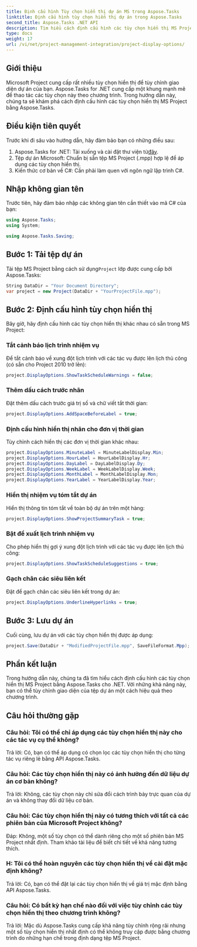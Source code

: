 ```yaml
---
title: Định cấu hình Tùy chọn hiển thị dự án MS trong Aspose.Tasks
linktitle: Định cấu hình tùy chọn hiển thị dự án trong Aspose.Tasks
second_title: Aspose.Tasks .NET API
description: Tìm hiểu cách định cấu hình các tùy chọn hiển thị MS Project theo chương trình bằng cách sử dụng Aspose.Tasks cho .NET. Tùy chỉnh giao diện dự án của bạn một cách dễ dàng.
type: docs
weight: 17
url: /vi/net/project-management-integration/project-display-options/
---
```

## Giới thiệu
Microsoft Project cung cấp rất nhiều tùy chọn hiển thị để tùy chỉnh giao diện dự án của bạn. Aspose.Tasks for .NET cung cấp một khung mạnh mẽ để thao tác các tùy chọn này theo chương trình. Trong hướng dẫn này, chúng ta sẽ khám phá cách định cấu hình các tùy chọn hiển thị MS Project bằng Aspose.Tasks.
## Điều kiện tiên quyết
Trước khi đi sâu vào hướng dẫn, hãy đảm bảo bạn có những điều sau:
1.  Aspose.Tasks for .NET: Tải xuống và cài đặt thư viện từ[đây](https://releases.aspose.com/tasks/net/).
2. Tệp dự án Microsoft: Chuẩn bị sẵn tệp MS Project (.mpp) hợp lệ để áp dụng các tùy chọn hiển thị.
3. Kiến thức cơ bản về C#: Cần phải làm quen với ngôn ngữ lập trình C#.

## Nhập không gian tên
Trước tiên, hãy đảm bảo nhập các không gian tên cần thiết vào mã C# của bạn:
```csharp
using Aspose.Tasks;
using System;

using Aspose.Tasks.Saving;
```
## Bước 1: Tải tệp dự án
 Tải tệp MS Project bằng cách sử dụng`Project` lớp được cung cấp bởi Aspose.Tasks:
```csharp
String DataDir = "Your Document Directory";
var project = new Project(DataDir + "YourProjectFile.mpp");
```
## Bước 2: Định cấu hình tùy chọn hiển thị
Bây giờ, hãy định cấu hình các tùy chọn hiển thị khác nhau có sẵn trong MS Project:
### Tắt cảnh báo lịch trình nhiệm vụ
Để tắt cảnh báo về xung đột lịch trình với các tác vụ được lên lịch thủ công (có sẵn cho Project 2010 trở lên):
```csharp
project.DisplayOptions.ShowTaskScheduleWarnings = false;
```
### Thêm dấu cách trước nhãn
Đặt thêm dấu cách trước giá trị số và chữ viết tắt thời gian:
```csharp
project.DisplayOptions.AddSpaceBeforeLabel = true;
```
### Định cấu hình hiển thị nhãn cho đơn vị thời gian
Tùy chỉnh cách hiển thị các đơn vị thời gian khác nhau:
```csharp
project.DisplayOptions.MinuteLabel = MinuteLabelDisplay.Min;
project.DisplayOptions.HourLabel = HourLabelDisplay.Hr;
project.DisplayOptions.DayLabel = DayLabelDisplay.Dy;
project.DisplayOptions.WeekLabel = WeekLabelDisplay.Week;
project.DisplayOptions.MonthLabel = MonthLabelDisplay.Mon;
project.DisplayOptions.YearLabel = YearLabelDisplay.Year;
```
### Hiển thị nhiệm vụ tóm tắt dự án
Hiển thị thông tin tóm tắt về toàn bộ dự án trên một hàng:
```csharp
project.DisplayOptions.ShowProjectSummaryTask = true;
```
### Bật đề xuất lịch trình nhiệm vụ
Cho phép hiển thị gợi ý xung đột lịch trình với các tác vụ được lên lịch thủ công:
```csharp
project.DisplayOptions.ShowTaskScheduleSuggestions = true;
```
### Gạch chân các siêu liên kết
Đặt để gạch chân các siêu liên kết trong dự án:
```csharp
project.DisplayOptions.UnderlineHyperlinks = true;
```
## Bước 3: Lưu dự án
Cuối cùng, lưu dự án với các tùy chọn hiển thị được áp dụng:
```csharp
project.Save(DataDir + "ModifiedProjectFile.mpp", SaveFileFormat.Mpp);
```

## Phần kết luận
Trong hướng dẫn này, chúng ta đã tìm hiểu cách định cấu hình các tùy chọn hiển thị MS Project bằng Aspose.Tasks cho .NET. Với những khả năng này, bạn có thể tùy chỉnh giao diện của tệp dự án một cách hiệu quả theo chương trình.
## Câu hỏi thường gặp
### Câu hỏi: Tôi có thể chỉ áp dụng các tùy chọn hiển thị này cho các tác vụ cụ thể không?
Trả lời: Có, bạn có thể áp dụng có chọn lọc các tùy chọn hiển thị cho từng tác vụ riêng lẻ bằng API Aspose.Tasks.
### Câu hỏi: Các tùy chọn hiển thị này có ảnh hưởng đến dữ liệu dự án cơ bản không?
Trả lời: Không, các tùy chọn này chỉ sửa đổi cách trình bày trực quan của dự án và không thay đổi dữ liệu cơ bản.
### Câu hỏi: Các tùy chọn hiển thị này có tương thích với tất cả các phiên bản của Microsoft Project không?
Đáp: Không, một số tùy chọn có thể dành riêng cho một số phiên bản MS Project nhất định. Tham khảo tài liệu để biết chi tiết về khả năng tương thích.
### H: Tôi có thể hoàn nguyên các tùy chọn hiển thị về cài đặt mặc định không?
Trả lời: Có, bạn có thể đặt lại các tùy chọn hiển thị về giá trị mặc định bằng API Aspose.Tasks.
### Câu hỏi: Có bất kỳ hạn chế nào đối với việc tùy chỉnh các tùy chọn hiển thị theo chương trình không?
Trả lời: Mặc dù Aspose.Tasks cung cấp khả năng tùy chỉnh rộng rãi nhưng một số tùy chọn hiển thị nhất định có thể không truy cập được bằng chương trình do những hạn chế trong định dạng tệp MS Project.